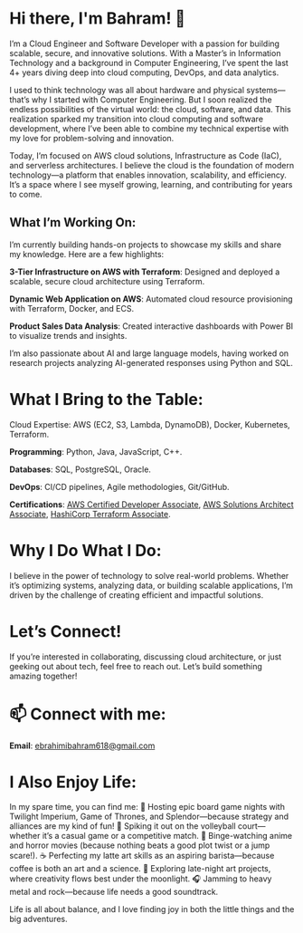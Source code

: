 # Hi there, I'm Bahram! 👋

I’m a Cloud Engineer and Software Developer with a passion for building scalable, secure, and innovative solutions. With a Master’s in Information Technology and a background in Computer Engineering, I’ve spent the last 4+ years diving deep into cloud computing, DevOps, and data analytics.

I used to think technology was all about hardware and physical systems—that’s why I started with Computer Engineering. But I soon realized the endless possibilities of the virtual world: the cloud, software, and data. This realization sparked my transition into cloud computing and software development, where I’ve been able to combine my technical expertise with my love for problem-solving and innovation.

Today, I’m focused on AWS cloud solutions, Infrastructure as Code (IaC), and serverless architectures. I believe the cloud is the foundation of modern technology—a platform that enables innovation, scalability, and efficiency. It’s a space where I see myself growing, learning, and contributing for years to come.

## What I’m Working On:
I’m currently building hands-on projects to showcase my skills and share my knowledge. Here are a few highlights:

**3-Tier Infrastructure on AWS with Terraform**: Designed and deployed a scalable, secure cloud architecture using Terraform.

**Dynamic Web Application on AWS**: Automated cloud resource provisioning with Terraform, Docker, and ECS.

**Product Sales Data Analysis**: Created interactive dashboards with Power BI to visualize trends and insights.

I’m also passionate about AI and large language models, having worked on research projects analyzing AI-generated responses using Python and SQL.

# What I Bring to the Table:
Cloud Expertise: AWS (EC2, S3, Lambda, DynamoDB), Docker, Kubernetes, Terraform.

**Programming**: Python, Java, JavaScript, C++.

**Databases**: SQL, PostgreSQL, Oracle.

**DevOps**: CI/CD pipelines, Agile methodologies, Git/GitHub.

**Certifications**: [AWS Certified Developer Associate](https://www.credly.com/badges/c6efea2c-029a-4a72-86b8-70d4e17e7add/public_url), [AWS Solutions Architect Associate](https://www.credly.com/badges/2a5a49f7-891f-4788-a052-7e74ad22d388/public_url), [HashiCorp Terraform Associate](https://www.credly.com/badges/c3f8aba6-245f-46c2-9c81-436060dfa46a/public_url).

# Why I Do What I Do:
I believe in the power of technology to solve real-world problems. Whether it’s optimizing systems, analyzing data, or building scalable applications, I’m driven by the challenge of creating efficient and impactful solutions.

# Let’s Connect!
If you’re interested in collaborating, discussing cloud architecture, or just geeking out about tech, feel free to reach out. Let’s build something amazing together!

# 📫 Connect with me:


**Email**: ebrahimibahram618@gmail.com

# I Also Enjoy Life:
In my spare time, you can find me:
🎲 Hosting epic board game nights with Twilight Imperium, Game of Thrones, and Splendor—because strategy and alliances are my kind of fun!
🏐 Spiking it out on the volleyball court—whether it’s a casual game or a competitive match.
🍿 Binge-watching anime and horror movies (because nothing beats a good plot twist or a jump scare!).
☕ Perfecting my latte art skills as an aspiring barista—because coffee is both an art and a science.
🎨 Exploring late-night art projects, where creativity flows best under the moonlight.
🎧 Jamming to heavy metal and rock—because life needs a good soundtrack.

Life is all about balance, and I love finding joy in both the little things and the big adventures.

<!--
**realbahram/realbahram** is a ✨ _special_ ✨ repository because its `README.md` (this file) appears on your GitHub profile.

Here are some ideas to get you started:

- 🔭 I’m currently working on ...
- 🌱 I’m currently learning ...
- 👯 I’m looking to collaborate on ...
- 🤔 I’m looking for help with ...
- 💬 Ask me about ...
- 📫 How to reach me: ...
- 😄 Pronouns: ...
- ⚡ Fun fact: ...
-->
